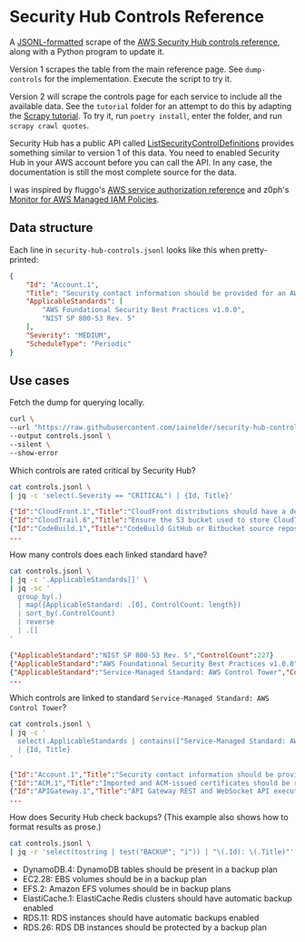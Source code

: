 # Security Hub Controls Reference

A [JSONL-formatted](https://jsonlines.org/) scrape of the [AWS Security Hub controls reference](https://docs.aws.amazon.com/securityhub/latest/userguide/securityhub-controls-reference.html), along with a Python program to update it.

Version 1 scrapes the table from the main reference page. See `dump-controls` for the implementation. Execute the script to try it.

Version 2 will scrape the controls page for each service to include all the available data. See the `tutorial` folder for an attempt to do this by adapting the [Scrapy tutorial](https://docs.scrapy.org/en/latest/intro/tutorial.html). To try it, run `poetry install`, enter the folder, and run `scrapy crawl quotes`.

Security Hub has a public API called [ListSecurityControlDefinitions](https://docs.aws.amazon.com/securityhub/1.0/APIReference/API_ListSecurityControlDefinitions.html) provides something similar to version 1 of this data. You need to enabled Security Hub in your AWS account before you can call the API. In any case, the documentation is still the most complete source for the data.

I was inspired by fluggo's [AWS service authorization reference](https://github.com/fluggo/aws-service-auth-reference) and z0ph's [Monitor for AWS Managed IAM Policies](https://github.com/zoph-io/MAMIP).

## Data structure

Each line in `security-hub-controls.jsonl` looks like this when pretty-printed:

```json
{
    "Id": "Account.1",
    "Title": "Security contact information should be provided for an AWS account",
    "ApplicableStandards": [
        "AWS Foundational Security Best Practices v1.0.0",
        "NIST SP 800-53 Rev. 5"
    ],
    "Severity": "MEDIUM",
    "ScheduleType": "Periodic"
}
```

## Use cases

Fetch the dump for querying locally.

```bash
curl \
--url "https://raw.githubusercontent.com/iainelder/security-hub-controls/main/security-hub-controls.jsonl" \
--output controls.jsonl \
--silent \
--show-error
```

Which controls are rated critical by Security Hub?

```bash
cat controls.jsonl \
| jq -c 'select(.Severity == "CRITICAL") | {Id, Title}'
```

```json
{"Id":"CloudFront.1","Title":"CloudFront distributions should have a default root object configured"}
{"Id":"CloudTrail.6","Title":"Ensure the S3 bucket used to store CloudTrail logs is not publicly accessible"}
{"Id":"CodeBuild.1","Title":"CodeBuild GitHub or Bitbucket source repository URLs should use OAuth"}
...
```

How many controls does each linked standard have?

```bash
cat controls.jsonl \
| jq -c '.ApplicableStandards[]' \
| jq -sc '
  group_by(.)
  | map({ApplicableStandard: .[0], ControlCount: length})
  | sort_by(.ControlCount)
  | reverse
  | .[]
'
```

```json
{"ApplicableStandard":"NIST SP 800-53 Rev. 5","ControlCount":227}
{"ApplicableStandard":"AWS Foundational Security Best Practices v1.0.0","ControlCount":211}
{"ApplicableStandard":"Service-Managed Standard: AWS Control Tower","ControlCount":172}
...
```

Which controls are linked to standard `Service-Managed Standard: AWS Control Tower`?

```bash
cat controls.jsonl \
| jq -c '
  select(.ApplicableStandards | contains(["Service-Managed Standard: AWS Control Tower"]))
  | {Id, Title}
'
```

```json
{"Id":"Account.1","Title":"Security contact information should be provided for an AWS account"}
{"Id":"ACM.1","Title":"Imported and ACM-issued certificates should be renewed after a specified time period"}
{"Id":"APIGateway.1","Title":"API Gateway REST and WebSocket API execution logging should be enabled"}
...
```

How does Security Hub check backups? (This example also shows how to format results as prose.)

```bash
cat controls.jsonl \
| jq -r 'select(tostring | test("BACKUP"; "i")) | "\(.Id): \(.Title)"'
```

* DynamoDB.4: DynamoDB tables should be present in a backup plan
* EC2.28: EBS volumes should be in a backup plan
* EFS.2: Amazon EFS volumes should be in backup plans
* ElastiCache.1: ElastiCache Redis clusters should have automatic backup enabled
* RDS.11: RDS instances should have automatic backups enabled
* RDS.26: RDS DB instances should be protected by a backup plan
